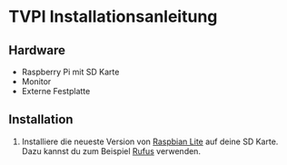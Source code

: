 # TVPI Installationsanleitung

## Hardware

* Raspberry Pi mit SD Karte
* Monitor
* Externe Festplatte

## Installation

1. Installiere die neueste Version von [Raspbian Lite](https://www.raspberrypi.org/downloads/raspbian/) auf deine SD Karte. Dazu kannst du zum Beispiel [Rufus](https://rufus.ie/) verwenden.